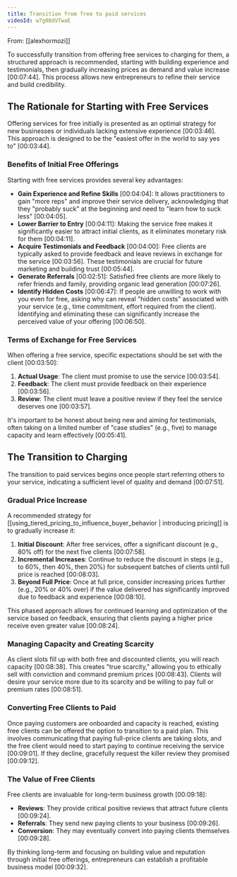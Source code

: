 ```yaml
---
title: Transition from free to paid services
videoId: w7g08dVTwaE
---
```


From: [[alexhormozi]] <br/> 

To successfully transition from offering free services to charging for them, a structured approach is recommended, starting with building experience and testimonials, then gradually increasing prices as demand and value increase <a class="yt-timestamp" data-t="00:07:44">[00:07:44]</a>. This process allows new entrepreneurs to refine their service and build credibility.

## The Rationale for Starting with Free Services

Offering services for free initially is presented as an optimal strategy for new businesses or individuals lacking extensive experience <a class="yt-timestamp" data-t="00:03:46">[00:03:46]</a>. This approach is designed to be the "easiest offer in the world to say yes to" <a class="yt-timestamp" data-t="00:03:44">[00:03:44]</a>.

### Benefits of Initial Free Offerings
Starting with free services provides several key advantages:
*   **Gain Experience and Refine Skills** <a class="yt-timestamp" data-t="00:04:04">[00:04:04]</a>: It allows practitioners to gain "more reps" and improve their service delivery, acknowledging that they "probably suck" at the beginning and need to "learn how to suck less" <a class="yt-timestamp" data-t="00:04:05">[00:04:05]</a>.
*   **Lower Barrier to Entry** <a class="yt-timestamp" data-t="00:04:11">[00:04:11]</a>: Making the service free makes it significantly easier to attract initial clients, as it eliminates monetary risk for them <a class="yt-timestamp" data-t="00:04:11">[00:04:11]</a>.
*   **Acquire Testimonials and Feedback** <a class="yt-timestamp" data-t="00:04:00">[00:04:00]</a>: Free clients are typically asked to provide feedback and leave reviews in exchange for the service <a class="yt-timestamp" data-t="00:03:56">[00:03:56]</a>. These testimonials are crucial for future marketing and building trust <a class="yt-timestamp" data-t="00:05:44">[00:05:44]</a>.
*   **Generate Referrals** <a class="yt-timestamp" data-t="00:02:51">[00:02:51]</a>: Satisfied free clients are more likely to refer friends and family, providing organic lead generation <a class="yt-timestamp" data-t="00:07:26">[00:07:26]</a>.
*   **Identify Hidden Costs** <a class="yt-timestamp" data-t="00:06:47">[00:06:47]</a>: If people are unwilling to work with you even for free, asking why can reveal "hidden costs" associated with your service (e.g., time commitment, effort required from the client). Identifying and eliminating these can significantly increase the perceived value of your offering <a class="yt-timestamp" data-t="00:06:50">[00:06:50]</a>.

### Terms of Exchange for Free Services
When offering a free service, specific expectations should be set with the client <a class="yt-timestamp" data-t="00:03:50">[00:03:50]</a>:
1.  **Actual Usage**: The client must promise to use the service <a class="yt-timestamp" data-t="00:03:54">[00:03:54]</a>.
2.  **Feedback**: The client must provide feedback on their experience <a class="yt-timestamp" data-t="00:03:56">[00:03:56]</a>.
3.  **Review**: The client must leave a positive review if they feel the service deserves one <a class="yt-timestamp" data-t="00:03:57">[00:03:57]</a>.

It's important to be honest about being new and aiming for testimonials, often taking on a limited number of "case studies" (e.g., five) to manage capacity and learn effectively <a class="yt-timestamp" data-t="00:05:41">[00:05:41]</a>.

## The Transition to Charging

The transition to paid services begins once people start referring others to your service, indicating a sufficient level of quality and demand <a class="yt-timestamp" data-t="00:07:51">[00:07:51]</a>.

### Gradual Price Increase
A recommended strategy for [[using_tiered_pricing_to_influence_buyer_behavior | introducing pricing]] is to gradually increase it:
1.  **Initial Discount**: After free services, offer a significant discount (e.g., 80% off) for the next five clients <a class="yt-timestamp" data-t="00:07:58">[00:07:58]</a>.
2.  **Incremental Increases**: Continue to reduce the discount in steps (e.g., to 60%, then 40%, then 20%) for subsequent batches of clients until full price is reached <a class="yt-timestamp" data-t="00:08:03">[00:08:03]</a>.
3.  **Beyond Full Price**: Once at full price, consider increasing prices further (e.g., 20% or 40% over) if the value delivered has significantly improved due to feedback and experience <a class="yt-timestamp" data-t="00:08:10">[00:08:10]</a>.

This phased approach allows for continued learning and optimization of the service based on feedback, ensuring that clients paying a higher price receive even greater value <a class="yt-timestamp" data-t="00:08:24">[00:08:24]</a>.

### Managing Capacity and Creating Scarcity
As client slots fill up with both free and discounted clients, you will reach capacity <a class="yt-timestamp" data-t="00:08:38">[00:08:38]</a>. This creates "true scarcity," allowing you to ethically sell with conviction and command premium prices <a class="yt-timestamp" data-t="00:08:43">[00:08:43]</a>. Clients will desire your service more due to its scarcity and be willing to pay full or premium rates <a class="yt-timestamp" data-t="00:08:51">[00:08:51]</a>.

### Converting Free Clients to Paid
Once paying customers are onboarded and capacity is reached, existing free clients can be offered the option to transition to a paid plan. This involves communicating that paying full-price clients are taking slots, and the free client would need to start paying to continue receiving the service <a class="yt-timestamp" data-t="00:08:59">[00:09:01]</a>. If they decline, gracefully request the killer review they promised <a class="yt-timestamp" data-t="00:09:12">[00:09:12]</a>.

### The Value of Free Clients
Free clients are invaluable for long-term business growth <a class="yt-timestamp" data-t="00:09:18">[00:09:18]</a>:
*   **Reviews**: They provide critical positive reviews that attract future clients <a class="yt-timestamp" data-t="00:09:24">[00:09:24]</a>.
*   **Referrals**: They send new paying clients to your business <a class="yt-timestamp" data-t="00:09:26">[00:09:26]</a>.
*   **Conversion**: They may eventually convert into paying clients themselves <a class="yt-timestamp" data-t="00:09:28">[00:09:28]</a>.

By thinking long-term and focusing on building value and reputation through initial free offerings, entrepreneurs can establish a profitable business model <a class="yt-timestamp" data-t="00:09:32">[00:09:32]</a>.